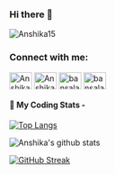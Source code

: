 
### Hi there 👋

<p align="left"> <img src="https://komarev.com/ghpvc/?username=Anshika15&label=Profile%20views&color=0e75b6&style=flat" alt="Anshika15" /> </p>

<h3 align="left">Connect with me:</h3>
<p align="left">
<a href="https://www.linkedin.com/in/anshika-bansal-65719a1b5/" target="blank"><img align="center" src="https://cdn.jsdelivr.net/npm/simple-icons@3.0.1/icons/linkedin.svg" alt="Anshika Bansal" height="30" width="40" /></a>
 <a href="mailTo:bansalanshika20@gmail.com" target="blank"><img align="center" src="https://cdn.jsdelivr.net/npm/simple-icons@3.0.1/icons/gmail.svg" alt="Anshika Bansal" height="30" width="40" /></a>
<a href="https://leetcode.com/bansalanshika/" target="blank"><img align="center" src="https://cdn.jsdelivr.net/npm/simple-icons@3.0.1/icons/leetcode.svg" alt="bansalanshika" height="30" width="40" /></a>
<a href="https://auth.geeksforgeeks.org/user/bansalanshika20" target="blank"><img align="center" src="https://cdn.jsdelivr.net/npm/simple-icons@3.0.1/icons/geeksforgeeks.svg" alt="bansalanshika20" height="30" width="40" /></a>
</p>



#### 🚀 My Coding Stats -

[![Top Langs](https://github-readme-stats.vercel.app/api/top-langs/?username=Anshika15&layout=compact&hide=jupyter%20notebook,html&langs_count=8&theme=dark)](https://github.com/Anshika15/github-readme-stats)

![Anshika's github stats](https://github-readme-stats.vercel.app/api?username=Anshika15&show_icons=true&count_private=true&hide=contribs,prs,issues&theme=radical)


[![GitHub Streak](https://github-readme-streak-stats.herokuapp.com/?user=Anshika15&theme=dark)](https://git.io/streak-stats)

